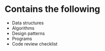 # Contains the following

- Data structures
- Algorithms
- Design patterns
- Programs
- Code review checklist
